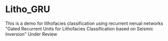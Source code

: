 # Litho_GRU
This is a demo for lithofacies classification using recurrent nerual networks
"Gated Recurrent Units for Lithofacies Classification based on Seismic Inversion"
Under Review
